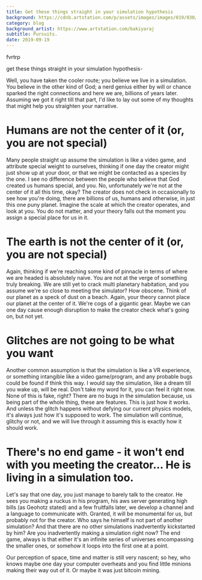```yaml
---
title: Get these things straight in your simulation hypothesis
background: https://cdnb.artstation.com/p/assets/images/images/019/030/293/large/bakiyaraj-pandurangan-concept-015b.jpg
category: blog
background_artist: https://www.artstation.com/bakiyaraj
subtitle: Pursuits.
date: 2019-09-19
---
```


fvrtrp

get these things straight in your simulation hypothesis-

Well, you have taken the cooler route; you believe we live in a simulation. You believe in the other kind of God; a nerd genius either by will or chance sparked the right connections and here we are, billions of years later.
Assuming we got it right till that part, I'd like to lay out some of my thoughts that might help you straighten your narrative.

# Humans are not the center of it (or, you are not special)
Many people straight up assume the simulation is like a video game, and attribute special weight to ourselves, thinking if one day the creator might just show up at your door, or that we might be contacted as a species by the one.
I see no difference between the people who believe that God created us humans special, and you. No, unfortunately we're not at the center of it all this time, okay?
The creator does not check in occasionally to see how you're doing, there are billions of us, humans and otherwise, in just this one puny planet. Imagine the scale at which the creator operates, and look at you. You do not matter, and your theory falls out the moment you assign a special place for us in it.


# The earth is not the center of it (or, you are not special)
Again, thinking if we're reaching some kind of pinnacle in terms of where we are headed is absolutely naive. You are not at the verge of something truly breaking. We are still yet to crack multi planetary habitation, and you assume we're so close to meeting the simulator? How obscene.
Think of our planet as a speck of dust on a beach. Again, your theory cannot place our planet at the center of it. We're cogs of a gigantic gear. Maybe we can one day cause enough disruption to make the creator check what's going on, but not yet.


# Glitches are not going to be what you want
Another common assumption is that the simulation is like a VR experience, or something intangible like a video game/program, and any probable bugs could be found if think this way.
I would say the simulation, like a dream till you wake up, will be real. Don't take my word for it, you can feel it right now. None of this is fake, right?
There are no bugs in the simulation because, us being part of the whole thing, these are features. This is just how it works. And unless the glitch happens without defying our current physics models, it's always just how it's supposed to work.
The simulation will continue, glitchy or not, and we will live through it assuming this is exactly how it should work.

# There's no end game - it won't end with you meeting the creator... He is living in a simulation too.
Let's say that one day, you just manage to barely talk to the creator. He sees you making a ruckus in his program, his aws server generating high bills (as Geohotz stated) and a few fruitfalls later, we develop a channel and a language to communicate with. 
Granted, it will be monumental for us, but probably not for the creator.
Who says he himself is not part of another simulation? And that there are no other simulations inadvertently kickstarted by him?
Are you inadvertently making a simulation right now?
The end game, always is that either it's an infinite series of universes encompassing the smaller ones, or somehow it loops into the first one at a point.

Our perception of space, time and matter is still very nascent; so hey, who knows maybe one day your computer overheats and you find little minions making their way out of it.
Or maybe it was just bitcoin mining.